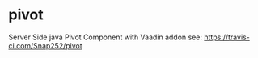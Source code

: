 # pivot
Server Side java Pivot Component with Vaadin addon
see:
https://travis-ci.com/Snap252/pivot
